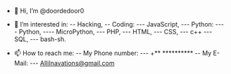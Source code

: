 - 👋 Hi, I’m @doordedoor0

- 👀 I’m interested in:
-- Hacking,
-- Coding:
--- JavaScript,
--- Python:
---- Python,
---- MicroPython,
--- PHP,
--- HTML,
--- CSS,
--- c++
--- SQL,
--- bash-sh.

- 📫 How to reach me:
-- My Phone number:
--- +** **********
-- My E-Mail:
--- AlliInavations@gmail.com
